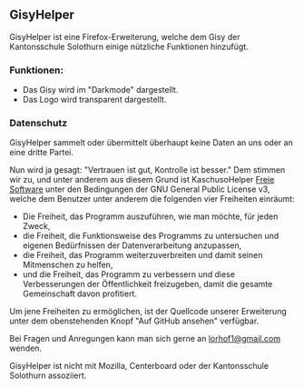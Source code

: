## GisyHelper

GisyHelper ist eine Firefox-Erweiterung, welche dem Gisy der Kantonsschule Solothurn einige nützliche Funktionen hinzufügt.

### Funktionen:
- Das Gisy wird im "Darkmode" dargestellt.
- Das Logo wird transparent dargestellt.

### Datenschutz
GisyHelper sammelt oder übermittelt überhaupt keine Daten an uns oder an eine dritte Partei.

Nun wird ja gesagt: "Vertrauen ist gut, Kontrolle ist besser." Dem stimmen wir zu, und unter anderem aus diesem Grund ist KaschusoHelper [Freie Software](https://de.wikipedia.org/wiki/Freie_Software) unter den Bedingungen der GNU General Public License v3, welche dem Benutzer unter anderem die folgenden vier Freiheiten einräumt:

- Die Freiheit, das Programm auszuführen, wie man möchte, für jeden Zweck,
- die Freiheit, die Funktionsweise des Programms zu untersuchen und eigenen Bedürfnissen der Datenverarbeitung anzupassen,
- die Freiheit, das Programm weiterzuverbreiten und damit seinen Mitmenschen zu helfen,
- und die Freiheit, das Programm zu verbessern und diese Verbesserungen der Öffentlichkeit freizugeben, damit die gesamte Gemeinschaft davon profitiert.

Um jene Freiheiten zu ermöglichen, ist der Quellcode unserer Erweiterung unter dem obenstehenden Knopf "Auf GitHub ansehen" verfügbar.

Bei Fragen und Anregungen kann man sich gerne an lorhof1@gmail.com wenden.

GisyHelper ist nicht mit Mozilla, Centerboard oder der Kantonsschule Solothurn assoziiert.
